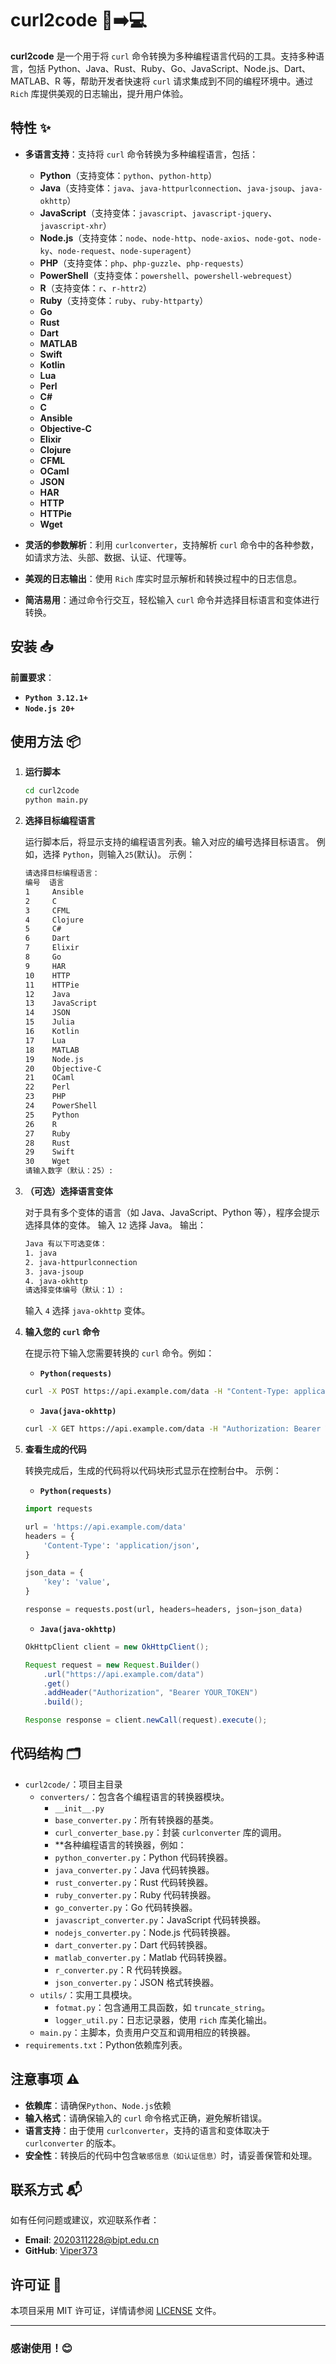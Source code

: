 # curl2code 📡➡️💻

**curl2code** 是一个用于将 `curl` 命令转换为多种编程语言代码的工具。支持多种语言，包括 Python、Java、Rust、Ruby、Go、JavaScript、Node.js、Dart、MATLAB、R 等，帮助开发者快速将 `curl` 请求集成到不同的编程环境中。通过 `Rich` 库提供美观的日志输出，提升用户体验。

## 特性 ✨

- **多语言支持**：支持将 `curl` 命令转换为多种编程语言，包括：

  - **Python**（支持变体：`python`、`python-http`）
  - **Java**（支持变体：`java`、`java-httpurlconnection`、`java-jsoup`、`java-okhttp`）
  - **JavaScript**（支持变体：`javascript`、`javascript-jquery`、`javascript-xhr`）
  - **Node.js**（支持变体：`node`、`node-http`、`node-axios`、`node-got`、`node-ky`、`node-request`、`node-superagent`）
  - **PHP**（支持变体：`php`、`php-guzzle`、`php-requests`）
  - **PowerShell**（支持变体：`powershell`、`powershell-webrequest`）
  - **R**（支持变体：`r`、`r-httr2`）
  - **Ruby**（支持变体：`ruby`、`ruby-httparty`）
  - **Go**
  - **Rust**
  - **Dart**
  - **MATLAB**
  - **Swift**
  - **Kotlin**
  - **Lua**
  - **Perl**
  - **C#**
  - **C**
  - **Ansible**
  - **Objective-C**
  - **Elixir**
  - **Clojure**
  - **CFML**
  - **OCaml**
  - **JSON**
  - **HAR**
  - **HTTP**
  - **HTTPie**
  - **Wget**

- **灵活的参数解析**：利用 `curlconverter`，支持解析 `curl` 命令中的各种参数，如请求方法、头部、数据、认证、代理等。

- **美观的日志输出**：使用 `Rich` 库实时显示解析和转换过程中的日志信息。

- **简洁易用**：通过命令行交互，轻松输入 `curl` 命令并选择目标语言和变体进行转换。

## 安装 📥

**前置要求**：

- **`Python 3.12.1+`**
- **`Node.js 20+`**

## 使用方法 📦

1. **运行脚本**

    ```bash
    cd curl2code
    python main.py
    ```
2. **选择目标编程语言**

    运行脚本后，将显示支持的编程语言列表。输入对应的编号选择目标语言。
    例如，选择 `Python`，则输入`25`(默认)。
    示例：
    ```bash
    请选择目标编程语言：
    编号  语言
    1     Ansible
    2     C
    3     CFML
    4     Clojure
    5     C#
    6     Dart
    7     Elixir
    8     Go
    9     HAR
    10    HTTP
    11    HTTPie
    12    Java
    13    JavaScript
    14    JSON
    15    Julia
    16    Kotlin
    17    Lua
    18    MATLAB
    19    Node.js
    20    Objective-C
    21    OCaml
    22    Perl
    23    PHP
    24    PowerShell
    25    Python
    26    R
    27    Ruby
    28    Rust
    29    Swift
    30    Wget
    请输入数字（默认：25）:
    ```

3. **（可选）选择语言变体**

    对于具有多个变体的语言（如 Java、JavaScript、Python 等），程序会提示选择具体的变体。
    输入 `12` 选择 Java。
    输出：
    ```bash
    Java 有以下可选变体：
    1. java
    2. java-httpurlconnection
    3. java-jsoup
    4. java-okhttp
    请选择变体编号（默认：1）:
    ```
    输入 `4` 选择 `java-okhttp` 变体。

4. **输入您的 `curl` 命令**

    在提示符下输入您需要转换的 `curl` 命令。例如：
    - **`Python(requests)`**
    ```bash
    curl -X POST https://api.example.com/data -H "Content-Type: application/json" -d '{"key":"value"}'
    ```
    - **`Java(java-okhttp)`**
    ```bash
    curl -X GET https://api.example.com/data -H "Authorization: Bearer YOUR_TOKEN"
    ```

5. **查看生成的代码**

    转换完成后，生成的代码将以代码块形式显示在控制台中。
    示例：
    - **`Python(requests)`**
    ```python
    import requests

    url = 'https://api.example.com/data'
    headers = {
        'Content-Type': 'application/json',
    }
    
    json_data = {
        'key': 'value',
    }
    
    response = requests.post(url, headers=headers, json=json_data)
    ```
   
    - **`Java(java-okhttp)`**
    ```java
    OkHttpClient client = new OkHttpClient();

    Request request = new Request.Builder()
        .url("https://api.example.com/data")
        .get()
        .addHeader("Authorization", "Bearer YOUR_TOKEN")
        .build();

    Response response = client.newCall(request).execute();
    ```

## 代码结构 🗂️
- `curl2code/`：项目主目录
  - `converters/`：包含各个编程语言的转换器模块。
    - `__init__.py`
    - `base_converter.py`：所有转换器的基类。
    - `curl_converter_base.py`：封装 `curlconverter` 库的调用。
    - **各种编程语言的转换器，例如：
    - `python_converter.py`：Python 代码转换器。
    - `java_converter.py`：Java 代码转换器。
    - `rust_converter.py`：Rust 代码转换器。
    - `ruby_converter.py`：Ruby 代码转换器。
    - `go_converter.py`：Go 代码转换器。
    - `javascript_converter.py`：JavaScript 代码转换器。
    - `nodejs_converter.py`：Node.js 代码转换器。
    - `dart_converter.py`：Dart 代码转换器。
    - `matlab_converter.py`：Matlab 代码转换器。
    - `r_converter.py`：R 代码转换器。
    - `json_converter.py`：JSON 格式转换器。
  - `utils/`：实用工具模块。
    - `fotmat.py`：包含通用工具函数，如 `truncate_string`。
    - `logger_util.py`：日志记录器，使用 `rich` 库美化输出。
  - `main.py`：主脚本，负责用户交互和调用相应的转换器。
- `requirements.txt`：Python依赖库列表。

## 注意事项 ⚠️

- **依赖库**：请确保`Python`、`Node.js`依赖
- **输入格式**：请确保输入的 `curl` 命令格式正确，避免解析错误。
- **语言支持**：由于使用 `curlconverter`，支持的语言和变体取决于 `curlconverter` 的版本。
- **安全性**：转换后的代码中包含`敏感信息（如认证信息）`时，请妥善保管和处理。

## 联系方式 📬

如有任何问题或建议，欢迎联系作者：

- **Email**: 2020311228@bipt.edu.cn
- **GitHub**: [Viper373](https://github.com/Viper373)

## 许可证 📄

本项目采用 MIT 许可证，详情请参阅 [LICENSE](../LICENSE) 文件。

---

### 感谢使用！😊